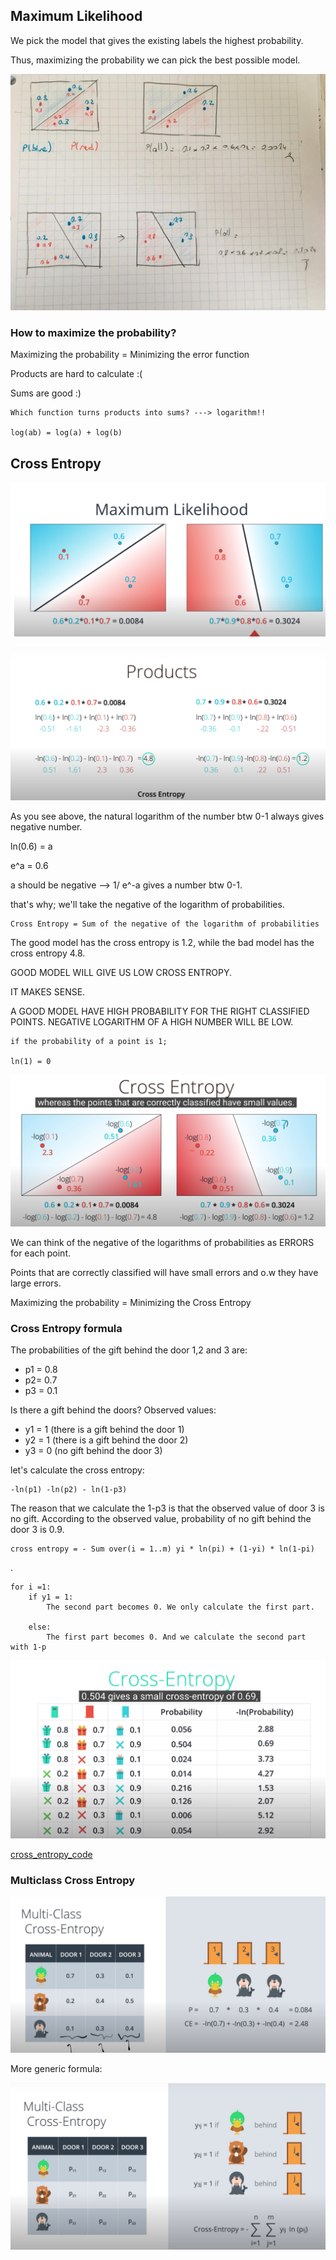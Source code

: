 
## Maximum Likelihood

We pick the model that gives the existing labels the highest probability.

Thus, maximizing the probability we can pick the best possible model.

![image](images/max_likelihood_1.jpeg)


### How to maximize the probability?

Maximizing the probability = Minimizing the error function

Products are hard to calculate :(

Sums are good :)

    Which function turns products into sums? ---> logarithm!!
    
    log(ab) = log(a) + log(b)
    

## Cross Entropy

![image](images/max_likelihood_2.png)

![image](images/cross_entropy_1.png)

As you see above, the natural logarithm of the number btw 0-1 always gives negative number. 

ln(0.6) = a

e^a = 0.6

a should be negative --> 1/ e^-a gives a number btw 0-1.

that's why; we'll take the negative of the logarithm of probabilities.

    Cross Entropy = Sum of the negative of the logarithm of probabilities
    

The good model has the cross entropy is 1.2, while the bad model has the cross entropy 4.8.

GOOD MODEL WILL GIVE US LOW CROSS ENTROPY.

IT MAKES SENSE. 

A GOOD MODEL HAVE HIGH PROBABILITY FOR THE RIGHT CLASSIFIED POINTS. 
NEGATIVE LOGARITHM OF A HIGH NUMBER WILL BE LOW. 

    if the probability of a point is 1;
    
    ln(1) = 0 
    
![image](images/cross_entropy_2.png)
   
We can think of the negative of the logarithms of probabilities as ERRORS for each point.

Points that are correctly classified will have small errors and o.w they have large errors. 

Maximizing the probability = Minimizing the Cross Entropy

### Cross Entropy formula

The probabilities of the gift behind the door 1,2 and 3 are:

- p1 = 0.8
- p2= 0.7
- p3 = 0.1 

Is there a gift behind the doors? Observed values: 

- y1 = 1 (there is a gift behind the door 1)
- y2 = 1 (there is a gift behind the door 2)
- y3 = 0 (no gift behind the door 3)

let's calculate the cross entropy:

    -ln(p1) -ln(p2) - ln(1-p3)

The reason that we calculate the 1-p3 is that the observed value of door 3 is no gift. 
According to the observed value, probability of no gift behind the door 3 is 0.9. 



    cross entropy = - Sum over(i = 1..m) yi * ln(pi) + (1-yi) * ln(1-pi)

.

    for i =1:
        if y1 = 1:
            The second part becomes 0. We only calculate the first part. 
            
        else:
            The first part becomes 0. And we calculate the second part with 1-p
  

![image_description](images/cross_entropy_3.png)

[cross_entropy_code](https://github.com/pelinbalci/Intro_Deep_Learning/blob/master/Intro_NN/intro_codes/cross_entropy.py)


### Multiclass Cross Entropy

![image_description](images/cross_entropy_4.png)

More generic formula: 

![image_description](images/cross_entropy_5.png)
